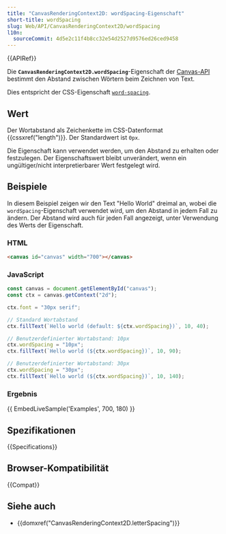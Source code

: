 ```yaml
---
title: "CanvasRenderingContext2D: wordSpacing-Eigenschaft"
short-title: wordSpacing
slug: Web/API/CanvasRenderingContext2D/wordSpacing
l10n:
  sourceCommit: 4d5e2c11f4b8cc32e54d2527d9576ed26ced9458
---
```


{{APIRef}}

Die **`CanvasRenderingContext2D.wordSpacing`**-Eigenschaft der [Canvas-API](/de/docs/Web/API/Canvas_API) bestimmt den Abstand zwischen Wörtern beim Zeichnen von Text.

Dies entspricht der CSS-Eigenschaft [`word-spacing`](/de/docs/Web/CSS/word-spacing).

## Wert

Der Wortabstand als Zeichenkette im CSS-Datenformat {{cssxref("length")}}.
Der Standardwert ist `0px`.

Die Eigenschaft kann verwendet werden, um den Abstand zu erhalten oder festzulegen.
Der Eigenschaftswert bleibt unverändert, wenn ein ungültiger/nicht interpretierbarer Wert festgelegt wird.

## Beispiele

In diesem Beispiel zeigen wir den Text "Hello World" dreimal an, wobei die `wordSpacing`-Eigenschaft verwendet wird, um den Abstand in jedem Fall zu ändern.
Der Abstand wird auch für jeden Fall angezeigt, unter Verwendung des Werts der Eigenschaft.

### HTML

```html
<canvas id="canvas" width="700"></canvas>
```

### JavaScript

```js
const canvas = document.getElementById("canvas");
const ctx = canvas.getContext("2d");

ctx.font = "30px serif";

// Standard Wortabstand
ctx.fillText(`Hello world (default: ${ctx.wordSpacing})`, 10, 40);

// Benutzerdefinierter Wortabstand: 10px
ctx.wordSpacing = "10px";
ctx.fillText(`Hello world (${ctx.wordSpacing})`, 10, 90);

// Benutzerdefinierter Wortabstand: 30px
ctx.wordSpacing = "30px";
ctx.fillText(`Hello world (${ctx.wordSpacing})`, 10, 140);
```

### Ergebnis

{{ EmbedLiveSample('Examples', 700, 180) }}

## Spezifikationen

{{Specifications}}

## Browser-Kompatibilität

{{Compat}}

## Siehe auch

- {{domxref("CanvasRenderingContext2D.letterSpacing")}}
